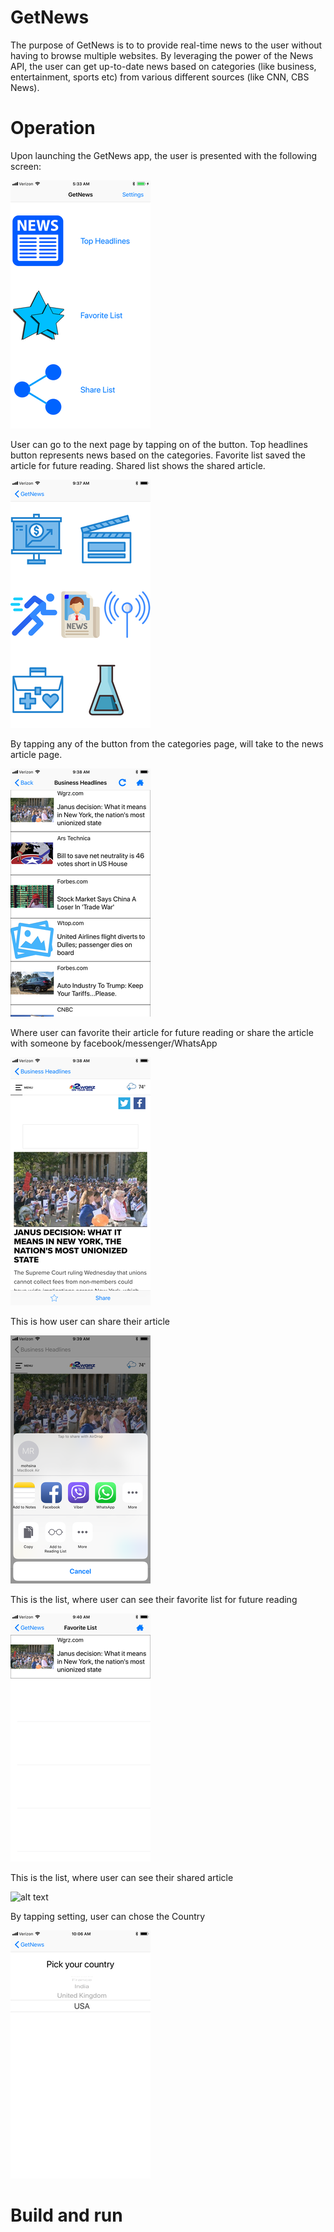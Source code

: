# GetNews
The purpose of GetNews is to to provide real-time news to the user without having to browse multiple websites. By leveraging the power of the News API, the user can get up-to-date news based on categories (like business, entertainment, sports etc) from various different sources (like CNN, CBS News).


# Operation
Upon launching the GetNews app, the user is presented with the following screen:


![alt text](https://github.com/MohsinaRahman/GetNews/blob/master/initial_screen.png "Initial Screen")

User can go to the next page by tapping on of the button. Top headlines button represents news based on the categories. Favorite list saved the article for future reading. Shared list shows the shared article.


![alt text](https://github.com/MohsinaRahman/GetNews/blob/master/news_categories.png "News Categories")

By tapping any of the button from the categories page, will take to the news article page.


![alt text](https://github.com/MohsinaRahman/GetNews/blob/master/articles_categories.png "Articles Categories")

Where user can favorite their article for future reading or share the article with someone by facebook/messenger/WhatsApp


![alt text](https://github.com/MohsinaRahman/GetNews/blob/master/actual_article.png "Actual Article")

This is how user can share their article


![alt text](https://github.com/MohsinaRahman/GetNews/blob/master/sharing_page.png "Sharing Page")

This is the list, where user can see their favorite list for future reading


![alt text](https://github.com/MohsinaRahman/GetNews/blob/master/favorite_list.png "Favorite List")

This is the list, where user can see their shared article


![alt text](https://github.com/MohsinaRahman/GetNews/blob/master/shared_page.png "Shared Page")

By tapping setting, user can chose the Country


![alt text](https://github.com/MohsinaRahman/GetNews/blob/master/setting_page.png "Setting Page")


# Build and run




